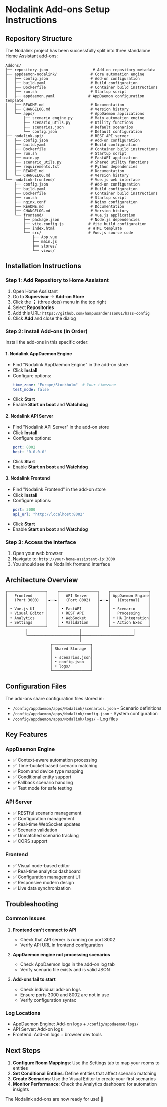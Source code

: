 # Nodalink Add-ons Setup Instructions

## Repository Structure

The Nodalink project has been successfully split into three standalone Home Assistant add-ons:

```
Addons/
├── repository.json                    # Add-on repository metadata
├── appdaemon-nodalink/               # Core automation engine
│   ├── config.json                   # Add-on configuration
│   ├── build.yaml                    # Build configuration
│   ├── Dockerfile                    # Container build instructions
│   ├── run.sh                        # Startup script
│   ├── appdaemon.yaml               # AppDaemon configuration template
│   ├── README.md                     # Documentation
│   ├── CHANGELOG.md                  # Version history
│   └── apps/                         # AppDaemon applications
│       ├── scenario_engine.py        # Main automation engine
│       ├── scenario_utils.py         # Utility functions
│       ├── scenarios.json            # Default scenarios
│       └── config.json               # Default configuration
├── nodalink-api/                     # REST API server
│   ├── config.json                   # Add-on configuration
│   ├── build.yaml                    # Build configuration
│   ├── Dockerfile                    # Container build instructions
│   ├── run.sh                        # Startup script
│   ├── main.py                       # FastAPI application
│   ├── scenario_utils.py             # Shared utility functions
│   ├── requirements.txt              # Python dependencies
│   ├── README.md                     # Documentation
│   └── CHANGELOG.md                  # Version history
└── nodalink-frontend/                # Vue.js web interface
    ├── config.json                   # Add-on configuration
    ├── build.yaml                    # Build configuration
    ├── Dockerfile                    # Container build instructions
    ├── run.sh                        # Startup script
    ├── nginx.conf                    # Nginx configuration
    ├── README.md                     # Documentation
    ├── CHANGELOG.md                  # Version history
    └── frontend/                     # Vue.js application
        ├── package.json              # Node.js dependencies
        ├── vite.config.js           # Vite build configuration
        ├── index.html               # HTML template
        └── src/                     # Vue.js source code
            ├── App.vue
            ├── main.js
            ├── stores/
            └── views/
```

## Installation Instructions

### Step 1: Add Repository to Home Assistant

1. Open Home Assistant
2. Go to **Supervisor** → **Add-on Store**
3. Click the **⋮** (three dots) menu in the top right
4. Select **Repositories**
5. Add this URL: `https://github.com/hampusandersson01/hass-config`
6. Click **Add** and close the dialog

### Step 2: Install Add-ons (In Order)

Install the add-ons in this specific order:

#### 1. Nodalink AppDaemon Engine
- Find "Nodalink AppDaemon Engine" in the add-on store
- Click **Install**
- Configure options:
  ```yaml
  time_zone: "Europe/Stockholm"  # Your timezone
  test_mode: false
  ```
- Click **Start**
- Enable **Start on boot** and **Watchdog**

#### 2. Nodalink API Server  
- Find "Nodalink API Server" in the add-on store
- Click **Install**
- Configure options:
  ```yaml
  port: 8002
  host: "0.0.0.0"
  ```
- Click **Start**
- Enable **Start on boot** and **Watchdog**

#### 3. Nodalink Frontend
- Find "Nodalink Frontend" in the add-on store  
- Click **Install**
- Configure options:
  ```yaml
  port: 3000
  api_url: "http://localhost:8002"
  ```
- Click **Start**
- Enable **Start on boot** and **Watchdog**

### Step 3: Access the Interface

1. Open your web browser
2. Navigate to: `http://your-home-assistant-ip:3000`
3. You should see the Nodalink frontend interface

## Architecture Overview

```
┌─────────────────┐    ┌─────────────────┐    ┌─────────────────┐
│   Frontend      │    │   API Server    │    │ AppDaemon Engine│
│   (Port 3000)   │◄──►│   (Port 8002)   │◄──►│   (Internal)    │
│                 │    │                 │    │                 │
│ • Vue.js UI     │    │ • FastAPI       │    │ • Scenario      │
│ • Visual Editor │    │ • REST API      │    │   Processing    │
│ • Analytics     │    │ • WebSocket     │    │ • HA Integration│
│ • Settings      │    │ • Validation    │    │ • Action Exec   │
└─────────────────┘    └─────────────────┘    └─────────────────┘
         │                       │                       │
         └───────────────────────┼───────────────────────┘
                                 │
                    ┌─────────────────┐
                    │ Shared Storage  │
                    │                 │
                    │ • scenarios.json│
                    │ • config.json   │
                    │ • logs/         │
                    └─────────────────┘
```

## Configuration Files

The add-ons share configuration files stored in:
- `/config/appdaemon/apps/Nodalink/scenarios.json` - Scenario definitions
- `/config/appdaemon/apps/Nodalink/config.json` - System configuration  
- `/config/appdaemon/apps/Nodalink/logs/` - Log files

## Key Features

### AppDaemon Engine
- ✅ Context-aware automation processing
- ✅ Time-bucket based scenario matching
- ✅ Room and device type mapping
- ✅ Conditional entity support
- ✅ Fallback scenario handling
- ✅ Test mode for safe testing

### API Server
- ✅ RESTful scenario management
- ✅ Configuration management
- ✅ Real-time WebSocket updates
- ✅ Scenario validation
- ✅ Unmatched scenario tracking
- ✅ CORS support

### Frontend
- ✅ Visual node-based editor
- ✅ Real-time analytics dashboard
- ✅ Configuration management UI
- ✅ Responsive modern design
- ✅ Live data synchronization

## Troubleshooting

### Common Issues

1. **Frontend can't connect to API**
   - Check that API server is running on port 8002
   - Verify API URL in frontend configuration

2. **AppDaemon engine not processing scenarios**
   - Check AppDaemon logs in the add-on log tab
   - Verify scenario file exists and is valid JSON

3. **Add-ons fail to start**
   - Check individual add-on logs
   - Ensure ports 3000 and 8002 are not in use
   - Verify configuration syntax

### Log Locations

- AppDaemon Engine: Add-on logs + `/config/appdaemon/logs/`
- API Server: Add-on logs
- Frontend: Add-on logs + browser dev tools

## Next Steps

1. **Configure Room Mappings**: Use the Settings tab to map your rooms to entities
2. **Set Conditional Entities**: Define entities that affect scenario matching
3. **Create Scenarios**: Use the Visual Editor to create your first scenarios
4. **Monitor Performance**: Check the Analytics dashboard for automation insights

The Nodalink add-ons are now ready for use! 🎉

